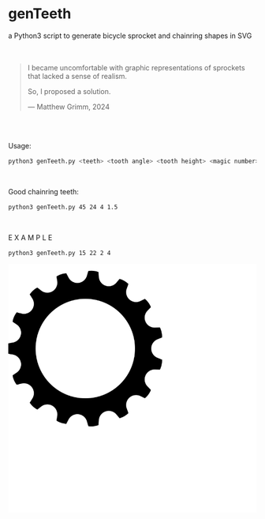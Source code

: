 # genTeeth
a Python3 script to generate bicycle sprocket and chainring shapes in SVG  
<br/><br/>

> I became uncomfortable with graphic representations of sprockets that lacked a sense of realism.
>   
> So, I proposed a solution.
>  
> — Matthew Grimm, 2024

<br/><br/>

Usage:

```bash
python3 genTeeth.py <teeth> <tooth angle> <tooth height> <magic number>
```
<br/>

Good chainring teeth:

```bash
python3 genTeeth.py 45 24 4 1.5
```
<br/>

E X A M P L E

```bash
python3 genTeeth.py 15 22 2 4
```

![](https://raw.githubusercontent.com/kogcyc/files/22d7384ac87fa531927e6a78c8d1e34cf6eb0038/teeth/15.svg)


